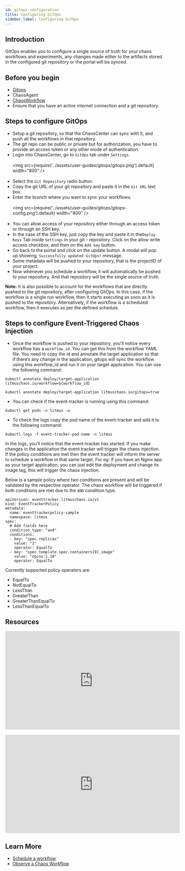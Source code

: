 ```yaml
---
id: gitops-configuration
title: Configuring GitOps
sidebar_label: Configuring GitOps
---
```


## Introduction

GitOps enables you to configure a single source of truth for your chaos workflows and experiments, any changes made either to the artifacts stored in the configured git repository or the portal will be synced.

## Before you begin
- [Gitops](../concepts/gitops.md)
- ChaosAgent
- [ChaosWorkflow](../concepts/chaos-workflow.md)
- Ensure that you have an active internet connection and a git repository. 


## Steps to configure GitOps

- Setup a git repository, so that the ChaosCenter can sync with it, and push all the workflows in that repository.
- The git repo can be public or private but for authorization, you have to provide an access token or any other mode of authentication.
- Login into ChaosCenter, go to `GitOps` tab under `Settings`.
<br/><br/>
<img src={require('../assets/user-guides/gitops/gitops.png').default} width="800"  />
<br/><br/>
- Select the `Git Repository` radio button.
- Copy the git URL of your git repository and paste it in the `Git URL` text box.
- Enter the branch where you want to sync your workflows.
<br/><br/>
<img src={require('../assets/user-guides/gitops/gitops-config.png').default} width="800"  />
<br/><br/>
- You can allow access of your repository either through an access token or through an SSH key.
- In the case of the SSH key, just copy the key and paste it in the`Deploy Keys` Tab inside `Settings` in your git - repository. Click on the allow write access checkbox, and then on the `Add key` button.
- Go back to the portal and click on the update button. A modal will pop up showing, `Successfully updated GitOps!` message.
- Some metadata will be pushed to your repository, that is the projectID of your project.
- Now whenever you schedule a workflow, it will automatically be pushed to your repository. And that repository will be the single source of truth.

**Note:** It is also possible to account for the workflows that are directly pushed to the git repository, after configuring GitOps. In this case, if the workflow is a single run workflow, then it starts executing as soon as it is pushed to the repository. Alternatively, if the workflow is a scheduled workflow, then it executes as per the defined schedule.

## Steps to configure Event-Triggered Chaos Injection

- Once the workflow is pushed to your repository, you’ll notice every workflow has a `workflow_id`. You can get this from the workflow YAML file. You need to copy the id and annotate the target application so that if there’s any change in the application, gitops will sync the workflow using this workflow_id and run it on your target application. You can use the following command:

```
kubectl annotate deploy/target-application litmuschaos.io/workflow=${workflow_id}
```

```
kubectl annotate deploy/target-application litmuschaos.io/gitops=true
```

- You can check if the event-tracker is running using this command:<br/>
```
kubectl get pods -n litmus -w
```

- To check the logs copy the pod name of the event-tracker and add it to the following command:
```
kubectl logs -f event-tracker-pod-name -n litmus
```
	
In the logs, you’ll notice that the event-tracker has started.
If you make changes in the application the event tracker will trigger the chaos injection. If the policy conditions are met then the event tracker will inform the server to schedule a workflow in that same target. For eg: if you have an Nginx app as your target application, you can just edit the deployment and change its image tag, this will trigger the chaos injection.

Below is a sample policy where two conditions are present and will be validated by the respective operator. The chaos workflow will be triggered if both conditions are met due to the `AND` condition type.

```
apiVersion: eventtracker.litmuschaos.io/v1
kind: EventTrackerPolicy
metadata:
  name: eventtrackerpolicy-sample
  namespace: litmus
spec:
  # Add fields here
  condition_type: "and"
  conditions:
  - key: "spec.replicas"
    value: "1"
    operator: EqualTo
  - key: "spec.template.spec.containers[0].image"
    value: "nginx:1.18"
    operator: EqualTo

```

Currently supported policy operators are:
- EqualTo
- NotEqualTo
- LessThan
- GreaterThan
- GreaterThanEqualTo
- LessThanEqualTo

## Resources

<iframe width="560" height="315" src="https://www.youtube.com/embed/7cF3rwcZMcA" title="YouTube video player" frameborder="0" allow="accelerometer; autoplay; clipboard-write; encrypted-media; gyroscope; picture-in-picture" allowfullscreen></iframe>
<br/><br/>
<iframe width="560" height="315" src="https://www.youtube.com/embed/uIVrNH2_nVI" title="YouTube video player" frameborder="0" allow="accelerometer; autoplay; clipboard-write; encrypted-media; gyroscope; picture-in-picture" allowfullscreen></iframe>

## Learn More

- [Schedule a workflow](../user-guides/schedule-workflow.md)
- [Observe a Chaos Workflow](../user-guides/observe-workflow.md)
